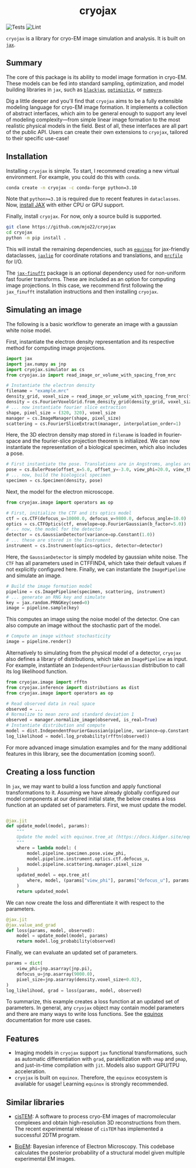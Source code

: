 <h1 align='center'>cryojax</h1>

![Tests](https://github.com/mjo22/cryojax/actions/workflows/testing.yml/badge.svg)
![Lint](https://github.com/mjo22/cryojax/actions/workflows/black.yml/badge.svg)

`cryojax` is a library for cryo-EM image simulation and analysis. It is built on [`jax`](https://github.com/google/jax).

## Summary

The core of this package is its ability to model image formation in cryo-EM. These models can be fed into standard sampling, optimization, and model building libraries in `jax`, such as [`blackjax`](https://github.com/blackjax-devs/blackjax), [`optimistix`](https://github.com/patrick-kidger/optimistix), or [`numpyro`](https://github.com/pyro-ppl/numpyro).

Dig a little deeper and you'll find that `cryojax` aims to be a fully extensible modeling language for cryo-EM image formation. It implements a collection of abstract interfaces, which aim to be general enough to support any level of modeling complexity—from simple linear image formation to the most realistic physical models in the field. Best of all, these interfaces are all part of the public API. Users can create their own extensions to `cryojax`, tailored to their specific use-case!

## Installation

Installing `cryojax` is simple. To start, I recommend creating a new virtual environment. For example, you could do this with `conda`.

```bash
conda create -n cryojax -c conda-forge python=3.10
```

Note that `python>=3.10` is required due to recent features in `dataclasses`. Now, [install JAX](https://github.com/google/jax#installation) with either CPU or GPU support.

Finally, install `cryojax`. For now, only a source build is supported.

```bash
git clone https://github.com/mjo22/cryojax
cd cryojax
python -m pip install .
```

This will install the remaining dependencies, such as [`equinox`](https://github.com/patrick-kidger/equinox/) for jax-friendly dataclasses, [`jaxlie`](https://github.com/brentyi/jaxlie) for coordinate rotations and translations, and [`mrcfile`](https://github.com/ccpem/mrcfile) for I/O.

The [`jax-finufft`](https://github.com/dfm/jax-finufft) package is an optional dependency used for non-uniform fast fourier transforms. These are included as an option for computing image projections. In this case, we recommend first following the `jax_finufft` installation instructions and then installing `cryojax`.

## Simulating an image

The following is a basic workflow to generate an image with a gaussian white noise model.

First, instantiate the electron density representation and its respective method for computing image projections.

```python
import jax
import jax.numpy as jnp
import cryojax.simulator as cs
from cryojax.io import read_image_or_volume_with_spacing_from_mrc

# Instantiate the electron density
filename = "example.mrc"
density_grid, voxel_size = read_image_or_volume_with_spacing_from_mrc(filename)
density = cs.FourierVoxelGrid.from_density_grid(density_grid, voxel_size)
# ... now instantiate fourier slice extraction
shape, pixel_size = (320, 320), voxel_size
manager = cs.ImageManager(shape, pixel_size)
scattering = cs.FourierSliceExtract(manager, interpolation_order=1)
```

Here, the 3D electron density map stored in `filename` is loaded in fourier-space and the fourier-slice projection theorem is initialized. We can now instantiate the representation of a biological specimen, which also includes a pose.

```python
# First instantiate the pose. Translations are in Angstroms, angles are in degrees
pose = cs.EulerPose(offset_x=5.0, offset_y=-3.0, view_phi=20.0, view_theta=80.0, view_psi=-10.0)
# ... now, build the biological specimen
specimen = cs.Specimen(density, pose)
```

Next, the model for the electron microscope.

```python
from cryojax.image import operators as op

# First, initialize the CTF and its optics model
ctf = cs.CTF(defocus_u=10000.0, defocus_v=9800.0, defocus_angle=10.0)
optics = cs.CTFOptics(ctf, envelope=op.FourierGaussian(b_factor=5.0))  # defocus and b_factor in Angstroms and Angstroms^2, respectively
# ... now, the model for the detector
detector = cs.GaussianDetector(variance=op.Constant(1.0))
# ... these are stored in the Instrument
instrument = cs.Instrument(optics=optics, detector=detector)
```

Here, the `GaussianDetector` is simply modeled by gaussian white noise. The `CTF` has all parameters used in CTFFIND4, which take their default values if not
explicitly configured here. Finally, we can instantiate the `ImagePipeline` and simulate an image.

```python
# Build the image formation model
pipeline = cs.ImagePipeline(specimen, scattering, instrument)
# ... generate an RNG key and simulate
key = jax.random.PRNGKey(seed=0)
image = pipeline.sample(key)
```

This computes an image using the noise model of the detector. One can also compute an image without the stochastic part of the model.

```python
# Compute an image without stochasticity
image = pipeline.render()
```

Alternatively to simulating from the physical model of a detector, `cryojax` also defines a library of distributions, which take an `ImagePipeline` as input. For example, instantiate an `IndependentFourierGaussian` distribution to call its log likelihood function.

```python
from cryojax.image import rfftn
from cryojax.inference import distributions as dist
from cryojax.image import operators as op

# Read observed data in real space
observed = ...
# Normalize to mean zero and standard deviation 1
observed = manager.normalize_image(observed, is_real=True)
# Instantiate distribution and compute
model = dist.IndependentFourierGaussian(pipeline, variance=op.Constant(1.0))
log_likelihood = model.log_probability(rfftn(observed))
```

For more advanced image simulation examples and for the many additional features in this library, see the documentation (coming soon!).

## Creating a loss function

In `jax`, we may want to build a loss function and apply functional transformations to it. Assuming we have already globally configured our model components at our desired initial state, the below creates a loss function at an updated set of parameters. First, we must update the model.

```python

@jax.jit
def update_model(model, params):
    """
    Update the model with equinox.tree_at (https://docs.kidger.site/equinox/api/manipulation/#equinox.tree_at).
    """
    where = lambda model: (
        model.pipeline.specimen.pose.view_phi,
        model.pipeline.instrument.optics.ctf.defocus_u,
        model.pipeline.scattering.manager.pixel_size
    )
    updated_model = eqx.tree_at(
        where, model, (params["view_phi"], params["defocus_u"], params["pixel_size"])
    )
    return updated_model
```

We can now create the loss and differentiate it with respect to the parameters.

```python
@jax.jit
@jax.value_and_grad
def loss(params, model, observed):
    model = update_model(model, params)
    return model.log_probability(observed)
```

Finally, we can evaluate an updated set of parameters.

```python
params = dict(
    view_phi=jnp.asarray(jnp.pi),
    defocus_u=jnp.asarray(9000.0),
    pixel_size=jnp.asarray(density.voxel_size+0.02),
)
log_likelihood, grad = loss(params, model, observed)
```

To summarize, this example creates a loss function at an updated set of parameters. In general, any `cryojax` object may contain model parameters and there are many ways to write loss functions. See the [equinox](https://github.com/patrick-kidger/equinox/) documentation for more use cases.

## Features

- Imaging models in `cryojax` support `jax` functional transformations, such as automatic differentiation with `grad`, paralellization with `vmap` and `pmap`, and just-in-time compilation with `jit`. Models also support GPU/TPU acceleration.
- `cryojax` is built on `equinox`. Therefore, the `equinox` ecosystem is available for usage! Learning `equinox` is strongly recommended.

## Similar libraries

- [cisTEM](https://github.com/timothygrant80/cisTEM): A software to process cryo-EM images of macromolecular complexes and obtain high-resolution 3D reconstructions from them. The recent experimental release of `cisTEM` has implemented a successful 2DTM program.

- [BioEM](https://github.com/bio-phys/BioEM): Bayesian inference of Electron Microscopy. This codebase calculates the posterior probability of a structural model given multiple experimental EM images.

